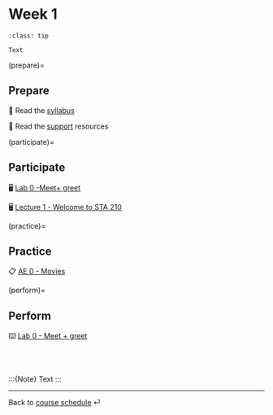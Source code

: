 # Week 1

 ```{admonition} Important
:class: tip

Text
```

(prepare)=
## Prepare

📖 Read the [syllabus](/course-syllabus.html)

📖 Read the [support](/course-support.html) resources

(participate)=
## Participate

🖥️ [Lab 0 -](/_slides/lab-0.html)[Meet](/slides/lab-0.html)[+ greet](/_slides/lab-0.html)

🖥️ [Lecture 1 - Welcome to STA 210](/slides/lec-1.html)

(practice)=
## Practice

📋 [AE 0 - Movies](/ae/ae-0-movies.html)

(perform)=
## Perform

⌨️ [Lab 0 - Meet + greet](/labs/lab-0.html)

<br><br>

:::{Note}
Text
:::

---

Back to [course schedule](docs/course-schedule.md) ⏎
